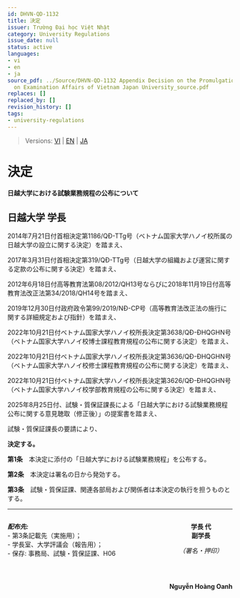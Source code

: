 ```yaml
---
id: DHVN-QD-1132
title: 決定
issuer: Trường Đại học Việt Nhật
category: University Regulations
issue_date: null
status: active
languages:
- vi
- en
- ja
source_pdf: ../Source/DHVN-QD-1132 Appendix Decision on the Promulgation of Regulations
  on Examination Affairs of Vietnam Japan University_source.pdf
replaces: []
replaced_by: []
revision_history: []
tags:
- university-regulations
---
```

> Versions: [VI](../Vietnamese/DHVN-QD-1132%20V%E1%BB%81%20vi%E1%BB%87c%20ban%20h%C3%A0nh%20Quy%20%C4%91%E1%BB%8Bnh%20v%E1%BB%81%20c%C3%B4ng%20t%C3%A1c%20kh%E1%BA%A3o%20th%C3%AD%20c%E1%BB%A7a%20Tr%C6%B0%E1%BB%9Dng%20%C4%90%E1%BA%A1i%20h%E1%BB%8Dc%20Vi%E1%BB%87t%20Nh%E1%BA%ADt_source.md) | [EN](../English/DHVN-QD-1132%20Decision%20on%20the%20Promulgation%20of%20Regulations%20on%20Examination%20Affairs%20of%20Vietnam%20Japan%20University.md) | [JA](DHVN-QD-1132%20%E6%97%A5%E8%B6%8A%E5%A4%A7%E5%AD%A6%E3%81%AB%E3%81%8A%E3%81%91%E3%82%8B%E8%A9%A6%E9%A8%93%E6%A5%AD%E5%8B%99%E8%A6%8F%E7%A8%8B%E3%81%AE%E5%85%AC%E5%B8%83%E3%81%AB%E9%96%A2%E3%81%99%E3%82%8B%E6%B1%BA%E5%AE%9A.md)

# 決定
**日越大学における試験業務規程の公布について**

## 日越大学 学長

2014年7月21日付首相決定第1186/QĐ-TTg号（ベトナム国家大学ハノイ校所属の日越大学の設立に関する決定）を踏まえ、

2017年3月31日付首相決定第319/QĐ-TTg号（日越大学の組織および運営に関する定款の公布に関する決定）を踏まえ、

2012年6月18日付高等教育法第08/2012/QH13号ならびに2018年11月19日付高等教育法改正法第34/2018/QH14号を踏まえ、

2019年12月30日付政府政令第99/2019/NĐ-CP号（高等教育法改正法の施行に関する詳細規定および指針）を踏まえ、

2022年10月21日付ベトナム国家大学ハノイ校所長決定第3638/QĐ-ĐHQGHN号（ベトナム国家大学ハノイ校博士課程教育規程の公布に関する決定）を踏まえ、

2022年10月21日付ベトナム国家大学ハノイ校所長決定第3636/QĐ-ĐHQGHN号（ベトナム国家大学ハノイ校修士課程教育規程の公布に関する決定）を踏まえ、

2022年10月21日付ベトナム国家大学ハノイ校所長決定第3626/QĐ-ĐHQGHN号（ベトナム国家大学ハノイ校学部教育規程の公布に関する決定）を踏まえ、

2025年8月25日付、試験・質保証課長による「日越大学における試験業務規程公布に関する意見聴取（修正後）」の提案書を踏まえ、

試験・質保証課長の要請により、

**決定する。**

**第1条**　本決定に添付の「日越大学における試験業務規程」を公布する。

**第2条**　本決定は署名の日から発効する。

**第3条**　試験・質保証課、関連各部局および関係者は本決定の執行を担うものとする。

***
<div style="display: flex; justify-content: space-between;">
  <div>
    <p>
      <strong><em>配布先:</em></strong><br>
      - 第3条記載先（実施用）；<br>
      - 学長室、大学評議会（報告用）；<br>
      - 保存: 事務局、試験・質保証課、H06
    </p>
  </div>
  <div style="text-align: center;">
    <p>
      <strong>学長 代<br>
      副学長</strong>
    </p>
    <p>
      <em>（署名・押印）</em>
    </p>
    <br>
    <br>
    <p>
      <strong>Nguyễn Hoàng Oanh</strong>
    </p>
  </div>
</div>

